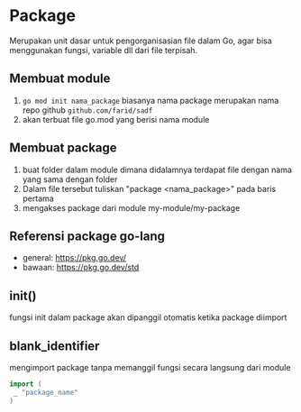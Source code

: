 # Package

Merupakan unit dasar untuk pengorganisasian file dalam Go, agar bisa menggunakan fungsi, variable dll dari file terpisah.

## Membuat module

1. `go mod init nama_package`
biasanya nama package merupakan nama repo github `github.com/farid/sadf`
2. akan terbuat file go.mod yang berisi nama module

## Membuat package

1. buat folder dalam module dimana didalamnya terdapat file dengan nama yang sama dengan folder
2. Dalam file tersebut tuliskan "package <nama_package>" pada baris pertama
3. mengakses package dari module
my-module/my-package

## Referensi package go-lang

- general: <https://pkg.go.dev/>
- bawaan: <https://pkg.go.dev/std>

## init()

fungsi init dalam package akan dipanggil otomatis ketika package diimport

## blank_identifier

mengimport package tanpa memanggil fungsi secara langsung dari module

```go
import (
 _ "package_name"
)
```

